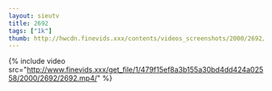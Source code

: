 ```yaml
--- 
layout: sieutv
title: 2692
tags: ["1k"]
thumb: http://hwcdn.finevids.xxx/contents/videos_screenshots/2000/2692/preview.mp4.jpg
---
```

{% include video src="http://www.finevids.xxx/get_file/1/479f15ef8a3b155a30bd4dd424a02558/2000/2692/2692.mp4/" %} 
